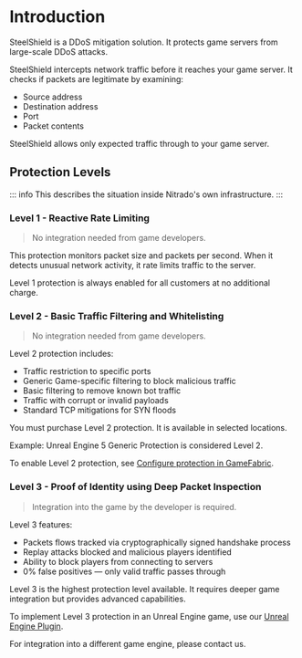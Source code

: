 # Introduction

SteelShield is a DDoS mitigation solution. It protects game servers from large-scale DDoS attacks.

SteelShield intercepts network traffic before it reaches your game server. It checks if packets are legitimate by examining:

- Source address
- Destination address  
- Port
- Packet contents

SteelShield allows only expected traffic through to your game server.

## Protection Levels

::: info
This describes the situation inside Nitrado's own infrastructure.
:::

### Level 1 - Reactive Rate Limiting

> No integration needed from game developers.

This protection monitors packet size and packets per second. When it detects unusual network activity, it rate limits traffic to the server.

Level 1 protection is always enabled for all customers at no additional charge.

### Level 2 - Basic Traffic Filtering and Whitelisting

> No integration needed from game developers.

Level 2 protection includes:

- Traffic restriction to specific ports
- Generic Game-specific filtering to block malicious traffic
- Basic filtering to remove known bot traffic
- Traffic with corrupt or invalid payloads
- Standard TCP mitigations for SYN floods

You must purchase Level 2 protection. It is available in selected locations.

Example: Unreal Engine 5 Generic Protection is considered Level 2.

To enable Level 2 protection, see [Configure protection in GameFabric](/steelshield/gamefabric/gamefabric).

### Level 3 - Proof of Identity using Deep Packet Inspection

> Integration into the game by the developer is required.

Level 3 features:

- Packets flows tracked via cryptographically signed handshake process
- Replay attacks blocked and malicious players identified
- Ability to block players from connecting to servers
- 0% false positives — only valid traffic passes through

Level 3 is the highest protection level available. It requires deeper game integration but provides advanced capabilities.

To implement Level 3 protection in an Unreal Engine game, use our [Unreal Engine Plugin](/steelshield/unreal-engine-plugin/using-the-plugin).

For integration into a different game engine, please contact us.

